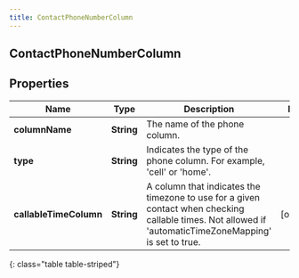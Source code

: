 ```yaml
---
title: ContactPhoneNumberColumn
---
```

## ContactPhoneNumberColumn


## Properties

| Name | Type | Description | Notes |
| ------------ | ------------- | ------------- | ------------- |
| **columnName** | <!----><!---->**String**<!----> | The name of the phone column. |  |
| **type** | <!----><!---->**String**<!----> | Indicates the type of the phone column. For example, 'cell' or 'home'. |  |
| **callableTimeColumn** | <!----><!---->**String**<!----> | A column that indicates the timezone to use for a given contact when checking callable times. Not allowed if 'automaticTimeZoneMapping' is set to true. |  [optional] |
{: class="table table-striped"}



